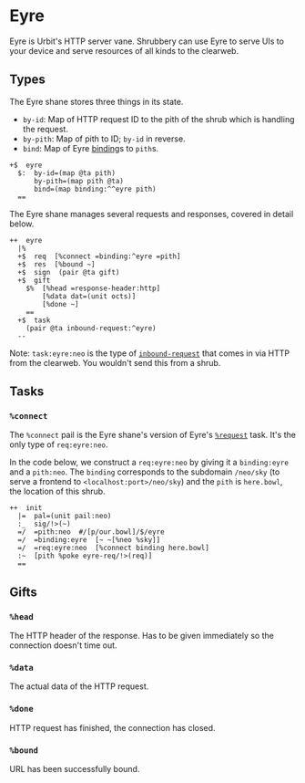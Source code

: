 # Eyre

Eyre is Urbit's HTTP server vane. Shrubbery can use Eyre to serve UIs to your device and serve resources of all kinds to the clearweb. 

## Types

The Eyre shane stores three things in its state.
- `by-id`: Map of HTTP request ID to the pith of the shrub which is handling the request.
- `by-pith`: Map of pith to ID; `by-id` in reverse.
- `bind`: Map of Eyre [binding](https://docs.urbit.org/system/kernel/eyre/reference/data-types#binding)s to `pith`s.

```
+$  eyre
  $:  by-id=(map @ta pith)
      by-pith=(map pith @ta)
      bind=(map binding:^^eyre pith)
  ==
```

The Eyre shane manages several requests and responses, covered in detail below.

```
++  eyre
  |%
  +$  req  [%connect =binding:^eyre =pith]
  +$  res  [%bound ~]
  +$  sign  (pair @ta gift)
  +$  gift
    $%  [%head =response-header:http]
        [%data dat=(unit octs)]
        [%done ~]
    ==
  +$  task
    (pair @ta inbound-request:^eyre)
  --
```

Note: `task:eyre:neo` is the type of [`inbound-request`](https://docs.urbit.org/system/kernel/eyre/reference/data-types#inbound-request) that comes in via HTTP from the clearweb. You wouldn't send this from a shrub.

## Tasks

### `%connect` 

The `%connect` pail is the Eyre shane's version of Eyre's [`%request`](https://docs.urbit.org/system/kernel/eyre/reference/tasks#request) task. It's the only type of `req:eyre:neo`.

In the code below, we construct a `req:eyre:neo` by giving it a `binding:eyre` and a `pith:neo`. The `binding` corresponds to the subdomain `/neo/sky` (to serve a frontend to `<localhost:port>/neo/sky`) and the `pith` is `here.bowl`, the location of this shrub.

```
++  init
  |=  pal=(unit pail:neo)
  :_  sig/!>(~)
  =/  =pith:neo  #/[p/our.bowl]/$/eyre
  =/  =binding:eyre  [~ ~[%neo %sky]]
  =/  =req:eyre:neo  [%connect binding here.bowl]
  :~  [pith %poke eyre-req/!>(req)]
  ==
```

## Gifts

### `%head`

The HTTP header of the response. Has to be given immediately so the connection doesn't time out.

### `%data`

The actual data of the HTTP request.

### `%done`

HTTP request has finished, the connection has closed.

### `%bound`

URL has been successfully bound.
